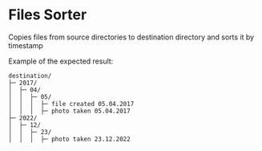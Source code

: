 # Files Sorter

Copies files from source directories to destination directory and sorts it by timestamp

Example of the expected result:

```
destination/
├─ 2017/
│  ├─ 04/
│  │  ├─ 05/
│  │  │  ├─ file created 05.04.2017
│  │  │  ├─ photo taken 05.04.2017
├─ 2022/
│  ├─ 12/
│  │  ├─ 23/
│  │  │  ├─ photo taken 23.12.2022
```

[//]: # (Tip for future self: to find the DCIM dir connect iphone to linux, open dir and drop the `:3` from the path. the path to the DCIM dir will be something like `/run/user/1000/gvfs/afc:host=00008101-001169342261001E/DCIM`)
[//]: # (Tip for future self 2: drop the files from `recently deleted` folder to prevent handling)
